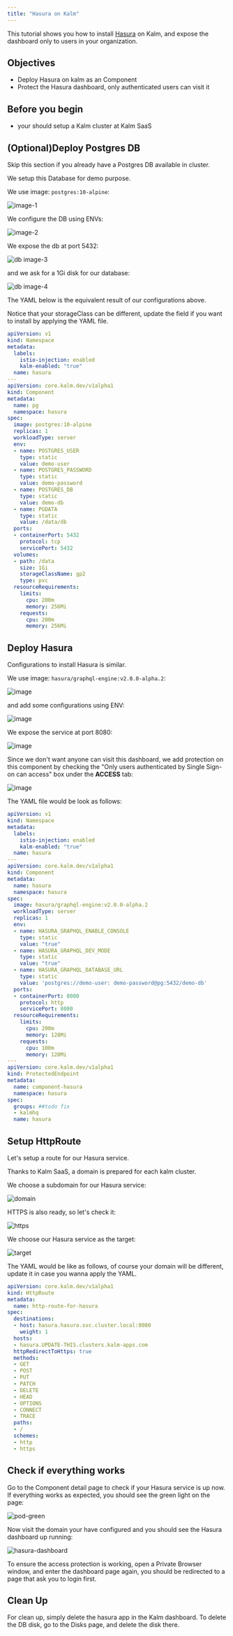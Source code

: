 ```yaml
---
title: "Hasura on Kalm"
---
```


This tutorial shows you how to install [Hasura](https://hasura.io/) on Kalm, and expose the dashboard only to users in your organization.

## Objectives

- Deploy Hasura on kalm as an Component
- Protect the Hasura dashboard, only authenticated users can visit it

## Before you begin

- your should setup a Kalm cluster at Kalm SaaS

## (Optional)Deploy Postgres DB

Skip this section if you already have a Postgres DB available in cluster.

We setup this Database for demo purpose.

We use image: `postgres:10-alpine`:

![image-1](assets/db-1-component.png)

We configure the DB using ENVs:

![image-2](assets/db-2-envs.png)

We expose the db at port 5432:

![db image-3](assets/db-3-network-ports.png)

and we ask for a 1Gi disk for our database:

![db image-4](assets/db-4-disk.png)

The YAML below is the equivalent result of our configurations above.

Notice that your storageClass can be different, update the field if you want to install by applying the YAML file.

```yaml
apiVersion: v1
kind: Namespace
metadata:
  labels:
    istio-injection: enabled
    kalm-enabled: "true"
  name: hasura
---
apiVersion: core.kalm.dev/v1alpha1
kind: Component
metadata:
  name: pg
  namespace: hasura
spec:
  image: postgres:10-alpine
  replicas: 1
  workloadType: server
  env:
  - name: POSTGRES_USER
    type: static
    value: demo-user
  - name: POSTGRES_PASSWORD
    type: static
    value: demo-password
  - name: POSTGRES_DB
    type: static
    value: demo-db
  - name: PGDATA
    type: static
    value: /data/db
  ports:
  - containerPort: 5432
    protocol: tcp
    servicePort: 5432
  volumes:
  - path: /data
    size: 1Gi
    storageClassName: gp2
    type: pvc
  resourceRequirements:
    limits:
      cpu: 200m
      memory: 256Mi
    requests:
      cpu: 200m
      memory: 256Mi
```

## Deploy Hasura

Configurations to install Hasura is similar.

We use image: `hasura/graphql-engine:v2.0.0-alpha.2`:

![image](assets/hasura-1-image.png)

and add some configurations using ENV:

![image](assets/hasura-2-envs.png)

We expose the service at port 8080:

![image](assets/hasura-3-ports.png)

Since we don't want anyone can visit this dashboard, we add protection on this component by checking the "Only users authenticated by Single Sign-on can access" box under the **ACCESS** tab: 

![image](assets/hasura-4-access.png)

The YAML file would be look as follows:

```yaml
apiVersion: v1
kind: Namespace
metadata:
  labels:
    istio-injection: enabled
    kalm-enabled: "true"
  name: hasura
---
apiVersion: core.kalm.dev/v1alpha1
kind: Component
metadata:
  name: hasura
  namespace: hasura
spec:
  image: hasura/graphql-engine:v2.0.0-alpha.2
  workloadType: server
  replicas: 1
  env:
  - name: HASURA_GRAPHQL_ENABLE_CONSOLE
    type: static
    value: "true"
  - name: HASURA_GRAPHQL_DEV_MODE
    type: static
    value: "true"
  - name: HASURA_GRAPHQL_DATABASE_URL
    type: static
    value: 'postgres://demo-user: demo-password@pg:5432/demo-db'
  ports:
  - containerPort: 8080
    protocol: http
    servicePort: 8080
  resourceRequirements:
    limits:
      cpu: 200m
      memory: 128Mi
    requests:
      cpu: 100m
      memory: 128Mi
---
apiVersion: core.kalm.dev/v1alpha1
kind: ProtectedEndpoint
metadata:
  name: component-hasura
  namespace: hasura
spec:
  groups: ##todo fix
  - kalmhq
  name: hasura
```

## Setup HttpRoute

Let's setup a route for our Hasura service.

Thanks to Kalm SaaS, a domain is prepared for each kalm cluster.

We choose a subdomain for our Hasura service:

![domain](assets/hasuraroute-1-domain.png)

HTTPS is also ready, so let's check it:

![https](assets/hasuraroute-2-https.png)

We choose our Hasura service as the target:

![target](assets/hasuraroute-3-target.png)

The YAML would be like as follows, of course your domain will be different, update it in case you wanna apply the YAML.

```yaml
apiVersion: core.kalm.dev/v1alpha1
kind: HttpRoute
metadata:
  name: http-route-for-hasura
spec:
  destinations:
  - host: hasura.hasura.svc.cluster.local:8080
    weight: 1
  hosts:
  - hasura.UPDATE-THIS.clusters.kalm-apps.com
  httpRedirectToHttps: true
  methods:
  - GET
  - POST
  - PUT
  - PATCH
  - DELETE
  - HEAD
  - OPTIONS
  - CONNECT
  - TRACE
  paths:
  - /
  schemes:
  - http
  - https
```

## Check if everything works

Go to the Component detail page to check if your Hasura service is up now. If everything works as expected, you should see the green light on the page:

![pod-green](assets/hasura-pod-green.png)

Now visit the domain your have configured and you should see the Hasura dashboard up running:

![hasura-dashboard](assets/hasura-dashboard.png)

To ensure the access protection is working, open a Private Browser window, and enter the dashboard page again, you should be redirected to a page that ask you to login first.

## Clean Up

For clean up, simply delete the hasura app in the Kalm dashboard. To delete the DB disk, go to the Disks page, and delete the disk there.